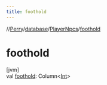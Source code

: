 ```yaml
---
title: foothold
---
```

//[Perry](../../../index.html)/[database](../index.html)/[PlayerNpcs](index.html)/[foothold](foothold.html)



# foothold



[jvm]\
val [foothold](foothold.html): Column&lt;[Int](https://kotlinlang.org/api/latest/jvm/stdlib/kotlin/-int/index.html)&gt;




